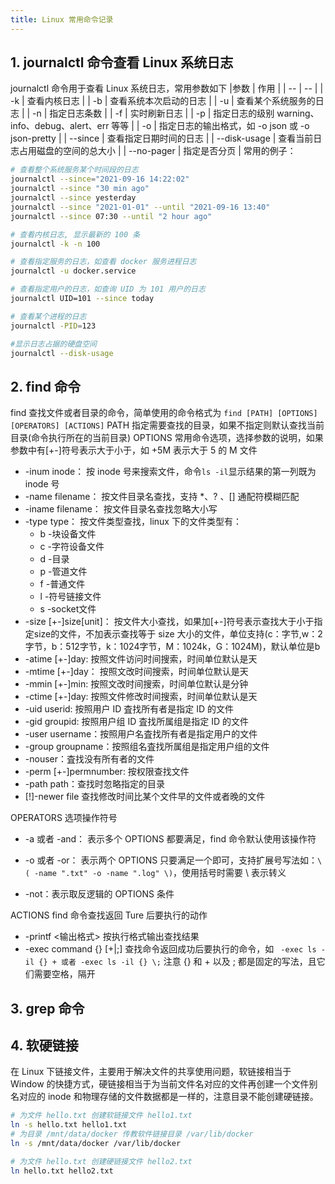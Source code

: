```yaml
---
title: Linux 常用命令记录
---
```

## 1. journalctl 命令查看 Linux 系统日志
journalctl 命令用于查看 Linux 系统日志，常用参数如下
|参数 | 作用 |
| --  | --  |
| -k  |	查看内核日志 |
| -b  |	查看系统本次启动的日志 |
| -u  |	查看某个系统服务的日志 |
| -n  |	指定日志条数 |
| -f  |	实时刷新日志 |
| -p  | 指定日志的级别 warning、info、debug、alert、err 等等  |
| -o  | 指定日志的输出格式，如 -o json 或  -o json-pretty | 
| --since | 查看指定日期时间的日志 |
| --disk-usage	| 查看当前日志占用磁盘的空间的总大小 |
| --no-pager | 指定是否分页 |
常用的例子：
```bash
# 查看整个系统服务某个时间段的日志
journalctl --since="2021-09-16 14:22:02" 
journalctl --since "30 min ago"
journalctl --since yesterday
journalctl --since "2021-01-01" --until "2021-09-16 13:40"
journalctl --since 07:30 --until "2 hour ago"

# 查看内核日志, 显示最新的 100 条
journalctl -k -n 100 

# 查看指定服务的日志，如查看 docker 服务进程日志
journalctl -u docker.service

# 查看指定用户的日志，如查询 UID 为 101 用户的日志
journalctl UID=101 --since today

# 查看某个进程的日志
journalctl -PID=123

#显示日志占据的硬盘空间
journalctl --disk-usage

```

## 2. find 命令
find 查找文件或者目录的命令，简单使用的命令格式为 `find [PATH] [OPTIONS] [OPERATORS] [ACTIONS]`
PATH 指定需要查找的目录，如果不指定则默认查找当前目录(命令执行所在的当前目录)
OPTIONS 常用命令选项，选择参数的说明，如果参数中有[+-]符号表示大于小于，如 +5M 表示大于 5 的 M 文件
- -inum inode： 按 inode 号来搜索文件，命令`ls -il`显示结果的第一列既为 inode 号
- -name filename： 按文件目录名查找，支持 *、? 、[] 通配符模糊匹配
- -iname filename： 按文件目录名查找忽略大小写
- -type type： 按文件类型查找，linux 下的文件类型有： 
  - b -块设备文件
  - c -字符设备文件
  - d -目录
  - p -管道文件
  - f -普通文件
  - l -符号链接文件
  - s -socket文件
- -size [+-]size[unit]： 按文件大小查找，如果加[+-]符号表示查找大于小于指定size的文件，不加表示查找等于 size 大小的文件，单位支持(c：字节,w：2字节，b：512字节，k：1024字节，M：1024k，G：1024M)，默认单位是b
- -atime [+-]day: 按照文件访问时间搜索，时间单位默认是天
- -mtime [+-]day： 按照文改时间搜索，时间单位默认是天
- -mmin  [+-]min:   按照文改时间搜索，时间单位默认是分钟
- -ctime [+-]day: 按照文件修改时间搜索，时间单位默认是天
- -uid userid: 按照用户 ID 査找所有者是指定 ID 的文件
- -gid groupid: 按照用户组 ID 査找所属组是指定 ID 的文件
- -user username：按照用户名査找所有者是指定用户的文件
- -group groupname：按照组名査找所属组是指定用户组的文件
- -nouser：査找没有所有者的文件
- -perm [+-]permnumber: 按权限查找文件
- -path path：查找时忽略指定的目录
- [!]-newer file 查找修改时间比某个文件早的文件或者晚的文件

OPERATORS 选项操作符号
- -a 或者 -and： 表示多个 OPTIONS 都要满足，find 命令默认使用该操作符

- -o 或者 -or： 表示两个 OPTIONS 只要满足一个即可，支持扩展号写法如：` \( -name ".txt" -o -name ".log" \) `，使用括号时需要 \ 表示转义

- -not：表示取反逻辑的 OPTIONS 条件 

ACTIONS find 命令查找返回 Ture 后要执行的动作
- -printf <输出格式> 按执行格式输出查找结果
- -exec command {} [+|\;] 查找命令返回成功后要执行的命令，如 ` -exec ls -il {} + 或者 -exec ls -il {} \;` 注意 {} 和 + 以及 \; 都是固定的写法，且它们需要空格，隔开 

## 3. grep 命令


## 4. 软硬链接
在 Linux 下链接文件，主要用于解决文件的共享使用问题，软链接相当于 Window 的快捷方式，硬链接相当于为当前文件名对应的文件再创建一个文件别名对应的 inode 和物理存储的文件数据都是一样的，注意目录不能创建硬链接。
```bash
# 为文件 hello.txt 创建软链接文件 hello1.txt
ln -s hello.txt hello1.txt
# 为目录 /mnt/data/docker 传教软件链接目录 /var/lib/docker
ln -s /mnt/data/docker /var/lib/docker

# 为文件 hello.txt 创建硬链接文件 hello2.txt
ln hello.txt hello2.txt

```